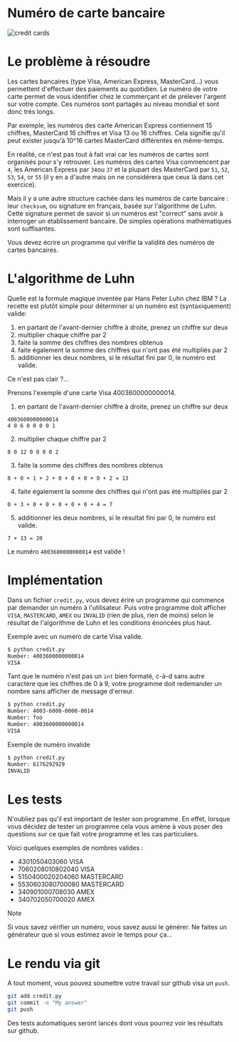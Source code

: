 # Numéro de carte bancaire

![credit cards](https://live.staticflickr.com/3372/3518120757_6f6d723b0e_n.jpg)

# Le problème à résoudre

Les cartes bancaires (type Visa, American Express, MasterCard...) vous permettent d'effectuer des paiements au quotidien.
Le numéro de votre carte permet de vous identifier chez le commerçant et de prélever l'argent sur votre compte.
Ces numéros sont partagés au niveau mondial et sont donc très longs.

Par exemple, les numéros des carte American Express contiennent 15 chiffres, MasterCard 16 chiffres et Visa 13 ou 16 chiffres.
Cela signifie qu'il peut exister jusqu'à 10^16 cartes MasterCard différentes en même-temps.

En réalité, ce n'est pas tout à fait vrai car les numéros de cartes sont organisés pour s'y retrouver.
Les numéros des cartes Visa commencent par `4`, les American Express par `34`ou `37` et la plupart des MasterCard par 
`51`, `52`, `53`, `54`, or `55` (il y en a d'autre mais on ne considérera que ceux là dans cet exercice).

Mais il y a une autre structure cachée dans les numéros de carte bancaire : leur `checksum`, ou signature en français,
basée sur l'algorithme de Luhn. Cette signature permet de savoir si un numéros est "correct" sans avoir à interroger 
un établissement bancaire. De simples opérations mathématiques sont suffisantes.

Vous devez écrire un programme qui vérifie la validité des numéros de cartes bancaires.

# L'algorithme de Luhn

Quelle est la formule magique inventée par Hans Peter Luhn chez IBM ? La recette est plutôt simple pour déterminer 
si un numéro est (syntaxiquement) valide:
1. en partant de l'avant-dernier chiffre à droite, prenez un chiffre sur deux
2. multiplier chaque chiffre par 2
3. faite la somme des chiffres des nombres obtenus
4. faite également la somme des chiffres qui n'ont pas été multipliés par 2
5. additionner les deux nombres, si le résultat fini par 0, le numéro est valide.

Ce n'est pas clair ?... 

Prenons l'exemple d'une carte Visa 4003600000000014.
1. en partant de l'avant-dernier chiffre à droite, prenez un chiffre sur deux
```
4003600000000014
4 0 6 0 0 0 0 1
```
2. multiplier chaque chiffre par 2
```
8 0 12 0 0 0 0 2
```
3. faite la somme des chiffres des nombres obtenus
```
8 + 0 + 1 + 2 + 0 + 0 + 0 + 0 + 2 = 13
```
4. faite également la somme des chiffres qui n'ont pas été multipliés par 2
```
0 + 3 + 0 + 0 + 0 + 0 + 0 + 4 = 7
```
5. additionner les deux nombres, si le résultat fini par 0, le numéro est valide.
```
7 + 13 = 20
```
Le numéro `4003600000000014` est valide !

# Implémentation

Dans un fichier `credit.py`, vous devez érire un programme qui commence par demander un numéro à l'utilisateur. Puis votre programme doit afficher `VISA`, `MASTERCARD`, `AMEX` ou `INVALID` (rien de plus, rien de moins) selon le résultat de l'algorithme de Luhn et les conditions énoncées plus haut.

Exemple avec un numéro de carte Visa valide.
```bash
$ python credit.py
Number: 4003600000000014
VISA
```

Tant que le numéro n'est pas un `int` bien formaté, c-à-d sans autre caractère que les chiffres de 0 à 9, 
votre programme doit redemander un nombre sans afficher de message d'erreur.
```bash
$ python credit.py
Number: 4003-6000-0000-0014
Number: foo
Number: 4003600000000014
VISA
```

Exemple de numéro invalide
```bash
$ python credit.py
Number: 6176292929
INVALID
````

# Les tests

N'oubliez pas qu'il est important de tester son programme.
En effet, lorsque vous décidez de tester un programme cela vous amène à vous poser des questions
sur ce que fait votre programme et les cas particuliers.

Voici quelques exemples de nombres valides :
- 4301050403060 VISA
- 7060208010802040 VISA
- 5150400020204060 MASTERCARD
- 5530603080700080 MASTERCARD
- 340901000708030 AMEX
- 340702050700020 AMEX

> [!NOTE]
> Si vous savez vérifier un numéro, vous savez aussi le générer.
> Ne faites un générateur que si vous estimez avoir le temps pour ça...

# Le rendu via git
A tout moment, vous pouvez soumettre votre travail sur github visa un `push`.

```bash
git add credit.py
git commit -m "My answer"
git push
```

Des tests automatiques seront lancés dont vous pourrez voir les résultats sur github.
